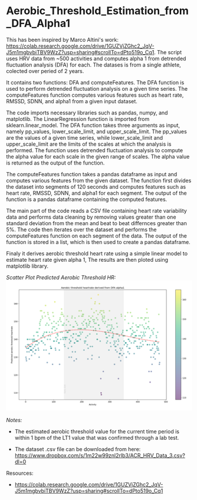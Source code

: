 # Aerobic_Threshold_Estimation_from_DFA_Alpha1

This has been inspired by Marco Altini's work: https://colab.research.google.com/drive/1GUZVjZGhc2_JqV-J5m1mgbvbiTBV9WzZ?usp=sharing#scrollTo=dPto519o_Cq1.
The script uses HRV data from ~500 activities and computes alpha 1 from detrended fluctuation analysis (DFA) for each. The datases is from a single athlete, colected over peried of 2 years.

It contains two functions: DFA and computeFeatures. The DFA function is used to perform detrended fluctuation analysis on a given time series. The computeFeatures function computes various features such as heart rate, RMSSD, SDNN, and alpha1 from a given input dataset.

The code imports necessary libraries such as pandas, numpy, and matplotlib. The LinearRegression function is imported from sklearn.linear_model. The DFA function takes three arguments as input, namely pp_values, lower_scale_limit, and upper_scale_limit. The pp_values are the values of a given time series, while lower_scale_limit and upper_scale_limit are the limits of the scales at which the analysis is performed. The function uses detrended fluctuation analysis to compute the alpha value for each scale in the given range of scales. The alpha value is returned as the output of the function.

The computeFeatures function takes a pandas dataframe as input and computes various features from the given dataset. The function first divides the dataset into segments of 120 seconds and computes features such as heart rate, RMSSD, SDNN, and alpha1 for each segment. The output of the function is a pandas dataframe containing the computed features.

The main part of the code reads a CSV file containing heart rate variability data and performs data cleaning by removing values greater than one standard deviation from the mean and beat to beat differnces greater than 5%. The code then iterates over the dataset and performs the computeFeatures function on each segment of the data. The output of the function is stored in a list, which is then used to create a pandas dataframe.

Finaly it derives aerobic threshold heart rate using a simple linear model to estimate heart rate given alpha 1, The results are then ploted using matplotlib library.

*Scatter Plot Predicted Aerobic Threshold HR:*
![](DHA_alpha1_HR.png)

*Notes:*

* The estimated aerobic threshold value for the current time period is within 1 bpm of the LT1 value that was confirmed through a lab test.

* The dataset .csv file can be downloaded from here: https://www.dropbox.com/s/1m22w99znl2rlb3/ACR_HRV_Data_3.csv?dl=0

Resources:
* https://colab.research.google.com/drive/1GUZVjZGhc2_JqV-J5m1mgbvbiTBV9WzZ?usp=sharing#scrollTo=dPto519o_Cq1
